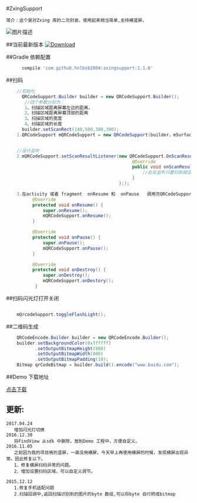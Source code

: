 #ZxingSupport

    简介：这个是对Zxing 库的二次封装，使用起来相当简单,支持横竖屏。

![图片描述](./tools/device-2015-09-23-142035.png)

##当前最新版本
[ ![Download](https://api.bintray.com/packages/hnlbxb2004/maven/zxing-support/images/download.svg) ](https://bintray.com/hnlbxb2004/maven/zxing-support/_latestVersion)

##Gradle 依赖配置

```gradle
      compile 'com.github.hnlbxb2004:zxingsupport:1.1.0'
```

##扫码

```java
    //初始化
      QRCodeSupport.Builder builder = new QRCodeSupport.Builder();
       //四个参数分别为：
       1、扫描区域距离屏幕左边的距离，
       2、扫描区域距离屏幕顶部的距离
       3、扫描区域的宽度
       4、扫描区域的长度
      builder.setScanRect(140,500,300,300);
    1.QRCodeSupport mQRCodeSupport = new QRCodeSupport(builder，mSurfaceView,mFinderView);


    //设计监听
    2.mQRCodeSupport.setScanResultListener(new QRCodeSupport.OnScanResultListener(){
                                                @Override
                                                public void onScanResult(String notNullResult,byte[] resultBytes) {
                                                    //此处监听只要扫到就会一直回掉，比如1秒扫了2次，那么回掉会执行2次，需要注意。
                                                }
                                           };);

    3.在activity 或者 fragment  onResume 和  onPause   调用次QRCodeSupport 的方法。
          @Override
          protected void onResume() {
              super.onResume();
              mQRCodeSupport.onResume();
          }

          @Override
          protected void onPause() {
              super.onPause();
              mQRCodeSupport.onPause();
          }

          @Override
          protected void onDestroy() {
              super.onDestroy();
              mQRCodeSupport.onDestory();
           }
```

##扫码闪光灯打开关闭

```java

    mQrcodeSupport.toggleFlashLight();
```


##二维码生成

```java
    QRCodeEncode.Builder builder = new QRCodeEncode.Builder();
    builder.setBackgroundColor(0xffffff)
           .setOutputBitmapHeight(800)
           .setOutputBitmapWidth(800)
           .setOutputBitmapPadding(10);
    Bitmap qrCodeBitmap = builder.build().encode("www.baidu.com");
```

##Demo 下载地址


[点击下载](https://raw.githubusercontent.com/hnlbxb2004/ZxingSupport/master/tools/scan_demo.apk)



## 更新:
    2017.04.24
       增加闪光灯切换
    2016.12.30
       将FindView 从sdk 中删除，放到Demo 工程中，方便自定义。
    2016.11.05
       之前因为我的项目用的竖屏，一直没用横屏，今天早上再使用横屏的时候，发现横屏出现异常。因此修复以下。
       1、修复横屏扫码异常的问题。
       2、增加设置扫码区域，可以自定义调节。

    2015.12.12
       1.修复手机适配问题
       2.扫描回调中,返回扫描识别到的图片的byte 数组,可以将byte 自行转成bitmap

